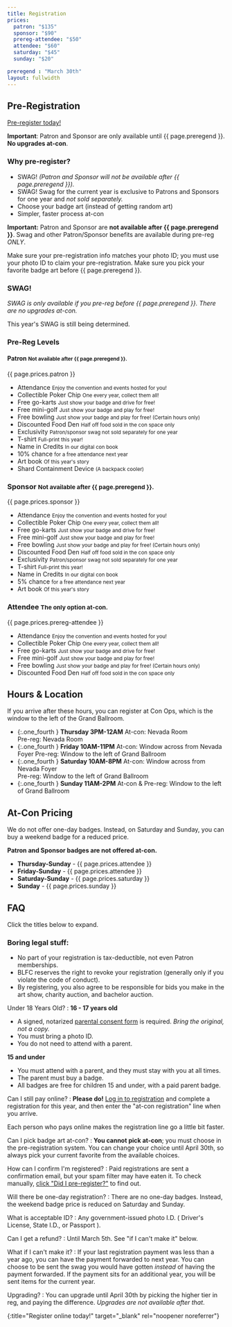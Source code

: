 ```yaml
---
title: Registration
prices:
  patron: "$135"
  sponsor: "$90"
  prereg-attendee: "$50"
  attendee: "$60"
  saturday: "$45"
  sunday: "$20"

preregend : "March 30th"
layout: fullwidth
---
```

<div class="one-full bg-one">
<div class="page-wrapper">

## Pre-Registration

[Pre-register today!][reglink]

**Important**: Patron and Sponsor are only available until {{ page.preregend }}. **No upgrades at-con**.

### Why pre-register?

- SWAG! *(Patron and Sponsor will not be available after {{ page.preregend }}).*
- SWAG! Swag for the current year is exclusive to Patrons and Sponsors for one year and *not sold separately.*
- Choose your badge art (instead of getting random art)
- Simpler, faster process at-con

**Important:** Patron and Sponsor are **not available after {{ page.preregend }}**. Swag and other Patron/Sponsor benefits are available during pre-reg *ONLY*.

Make sure your pre-registration info matches your photo ID; you must use your photo ID to claim your pre-registration. Make sure you pick your favorite badge art before {{ page.preregend }}.

### SWAG!

*SWAG is only available if you pre-reg before {{ page.preregend }}. There are no upgrades at-con.*

This year's SWAG is still being determined.

### Pre-Reg Levels

#### Patron <small>Not available after {{ page.preregend }}.</small>

{{ page.prices.patron }}

- Attendance
    <small>Enjoy the convention and events hosted for you!</small>
- Collectible Poker Chip
    <small>One every year, collect them all!</small>
- Free go-karts
    <small>Just show your badge and drive for free!</small>
- Free mini-golf
    <small>Just show your badge and play for free!</small>
- Free bowling
    <small>Just show your badge and play for free! (Certain hours only)</small>
- Discounted Food Den
    <small>Half off food sold in the con space only</small>
- Exclusivity
    <small>Patron/sponsor swag not sold separately for one year</small>
- T-shirt
    <small>Full-print this year!</small>
- Name in Credits
    <small>In our digital con book</small>
- 10% chance
    <small>for a free attendance next year</small>
- Art book
    <small>Of this year's story</small>
- Shard Containment Device
    <small>(A backpack cooler)</small>



### Sponsor <small>Not available after {{ page.preregend }}.</small>

{{ page.prices.sponsor }}

- Attendance
    <small>Enjoy the convention and events hosted for you!</small>
- Collectible Poker Chip
    <small>One every year, collect them all!</small>
- Free go-karts
    <small>Just show your badge and drive for free!</small>
- Free mini-golf
    <small>Just show your badge and play for free!</small>
- Free bowling
    <small>Just show your badge and play for free! (Certain hours only)</small>
- Discounted Food Den
    <small>Half off food sold in the con space only</small>
- Exclusivity
    <small>Patron/sponsor swag not sold separately for one year</small>
- T-shirt
    <small>Full-print this year!</small>
- Name in Credits
    <small>In our digital con book</small>
- 5% chance
    <small>for a free attendance next year</small>
- Art book
    <small>Of this year's story</small>



### Attendee <small>The only option at-con.</small>

{{ page.prices.prereg-attendee }}

- Attendance
    <small>Enjoy the convention and events hosted for you!</small>
- Collectible Poker Chip
    <small>One every year, collect them all!</small>
- Free go-karts
    <small>Just show your badge and drive for free!</small>
- Free mini-golf
    <small>Just show your badge and play for free!</small>
- Free bowling
    <small>Just show your badge and play for free! (Certain hours only)</small>
- Discounted Food Den
    <small>Half off food sold in the con space only</small>

<div class="clear"></div>

</div>
</div>




<div class="one-full bg-two">
<div class="page-wrapper">

## Hours &amp; Location

If you arrive after these hours, you can register at Con Ops, which is the window to the left of the Grand Ballroom.

- {:.one_fourth } **Thursday 3PM-12AM** 
    At-con: Nevada Room  
    Pre-reg: Nevada Room 
- {:.one_fourth } **Friday 10AM-11PM** 
    At-con: Window across from Nevada Foyer 
    Pre-reg: Window to the left of Grand Ballroom 
- {:.one_fourth } **Saturday 10AM-8PM** 
    At-con: Window across from Nevada Foyer  
    Pre-reg: Window to the left of Grand Ballroom 
- {:.one_fourth } **Sunday 11AM-2PM** 
    At-con &amp; Pre-reg: Window to the left of Grand Ballroom 


<div class="clear"></div>

</div>
</div>



<div class="one-full bg-three">
<div class="page-wrapper">


## At-Con Pricing

We do not offer one-day badges. Instead, on Saturday and Sunday, you can buy a weekend badge for a reduced price.

**Patron and Sponsor badges are not offered at-con.**

- **Thursday-Sunday** - {{ page.prices.attendee }}
- **Friday-Sunday** - {{ page.prices.attendee }}
- **Saturday-Sunday** - {{ page.prices.saturday }}
- **Sunday** - {{ page.prices.sunday }}



<div class="clear"></div>
</div>
</div>




<div class="one-full bg-two">
<div class="page-wrapper">

## FAQ

Click the titles below to expand.

### Boring legal stuff:

- No part of your registration is tax-deductible, not even Patron memberships.
- BLFC reserves the right to revoke your registration (generally only if you violate the code of conduct).
- By registering, you also agree to be responsible for bids you make in the art show, charity auction, and bachelor auction.

<div class="accordion-list">

Under 18 Years Old?
: **16 - 17 years old**

  - A signed, notarized <a href="https://reg.goblfc.org/BLFCParentalConsentForm.pdf" target="_blank">parental consent form</a> is required. *Bring the original, not a copy.*
  - You must bring a photo ID.
  - You do not need to attend with a parent.


  **15 and under**

  - You must attend with a parent, and they must stay with you at all times.
  - The parent must buy a badge.
  - All badges are free for children 15 and under, with a paid parent badge.



Can I still pay online?
: **Please do!** [Log in to registration][reglink] and complete a registration for this year, and then enter the "at-con registration" line when you arrive.

  Each person who pays online makes the registration line go a little bit faster.


Can I pick badge art at-con?
:  **You cannot pick at-con**; you must choose in the pre-registration system.
  You can change your choice until April 30th, so always pick your current favorite from the available choices.


How can I confirm I'm registered?
: Paid registrations are sent a confirmation email, but your spam filter may have eaten it. To check manually, [click "Did I pre-register?"][reglink] to find out.


Will there be one-day registration?
: There are no one-day badges. Instead, the weekend badge price is reduced on Saturday and Sunday.


What is acceptable ID?
: Any government-issued photo I.D. ( Driver's License, State I.D., or Passport ).


Can I get a refund?
: Until March 5th. See "if I can't make it" below.




What if I can't make it?
: If your last registration payment was less than a year ago, you can have the payment forwarded to next year. You can choose to be sent the swag you would have gotten *instead* of having the payment forwarded. If the payment sits for an additional year, you will be sent items for the current year.



Upgrading?
: 
  You can upgrade until April 30th by picking the higher tier in reg, and paying the difference. *Upgrades are not available after that*.
  <!--
  The upgrade window has passed. Only Attendee registrations are now available.
  -->

</div>


<div class="clear"></div>
</div>
</div>



[reglink]: https://reg.goblfc.org/
{:title="Register online today!" target="_blank" rel="noopener noreferrer"}

